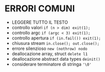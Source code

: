 # ERRORI COMUNI
- LEGGERE TUTTO IL TESTO
- controllo valori `if (n > dim) exit(1);`
- controllo argc `if (argc < 3) exit(1);`
- controllo apertura `if (in.fail()) exit(1);`
- chiusura stream `in.close(); out.close();`
- errore silenzioso `new (nothrow) nodo`
- deallocazione array, struct `delete l1`
- deallocazione abstract data types `deinit()`
- considerare terminatore di stringa `'\0'`
